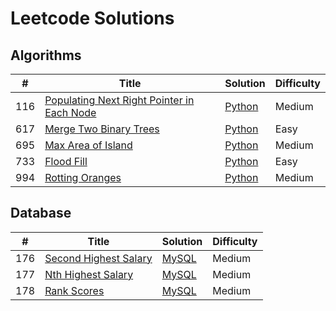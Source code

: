 # Leetcode Solutions
## Algorithms
| # | Title | Solution | Difficulty |
|---|-------|----------|------------|
|116|[Populating Next Right Pointer in Each Node](https://leetcode.com/problems/populating-next-right-pointers-in-each-node/)|[Python](./python/116_populating_next_right_pointer_in_each_node.py)|Medium|
|617|[Merge Two Binary Trees](https://leetcode.com/problems/merge-two-binary-trees/)|[Python](./python/617_merge_two_binary_trees.py)|Easy|
|695|[Max Area of Island](https://leetcode.com/problems/max-area-of-island/)|[Python](./python/695_max_area_of_island.py)|Medium|
|733|[Flood Fill](https://leetcode.com/problems/flood-fill/)|[Python](./python/733_flood_fill.py)|Easy|
|994|[Rotting Oranges](https://leetcode.com/problems/rotting-oranges/)|[Python](./python/994_rotten_oranges.py)|Medium|

## Database
| # | Title | Solution | Difficulty |
|---|-------|----------|------------|
|176|[Second Highest Salary](https://leetcode.com/problems/second-highest-salary/)|[MySQL](./sql/176_second_highest_salary.sql)|Medium|
|177|[Nth Highest Salary](https://leetcode.com/problems/nth-highest-salary/)|[MySQL](./sql/177_nth_highest_salary.sql)|Medium|
|178|[Rank Scores](https://leetcode.com/problems/rank-scores/)|[MySQL](./sql/178_rank_scores.sql)|Medium|
